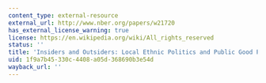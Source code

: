 ```yaml
---
content_type: external-resource
external_url: http://www.nber.org/papers/w21720
has_external_license_warning: true
license: https://en.wikipedia.org/wiki/All_rights_reserved
status: ''
title: 'Insiders and Outsiders: Local Ethnic Politics and Public Good Provision'
uid: 1f9a7b45-330c-4408-a05d-368690b3e54d
wayback_url: ''
---
```

